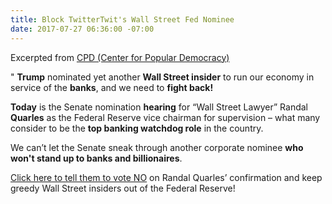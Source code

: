 ```yaml
---
title: Block TwitterTwit's Wall Street Fed Nominee
date: 2017-07-27 06:36:00 -07:00
---
```


Excerpted from [CPD (Center for Popular Democracy)](https://populardemocracy.org/) 

"  **Trump** nominated yet another **Wall Street insider** to run our economy in service of the **banks**, and we need to **fight back!**

**Today** is the Senate nomination **hearing** for “Wall Street Lawyer” Randal **Quarles** as the Federal Reserve vice chairman for supervision – what many consider to be the **top banking watchdog role** in the country. 

We can’t let the Senate sneak through another corporate nominee **who won't stand up to banks and billionaires**.

[Click here to tell them to vote NO](http://a.cpdaction.org/page/s/keep-wall-street-lawyer-out-of-the-fed) on Randal Quarles’ confirmation and keep greedy Wall Street insiders out of the Federal Reserve!

